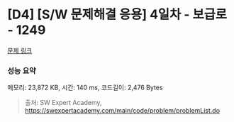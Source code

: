 # [D4] [S/W 문제해결 응용] 4일차 - 보급로 - 1249 

[문제 링크](https://swexpertacademy.com/main/code/problem/problemDetail.do?contestProbId=AV15QRX6APsCFAYD) 

### 성능 요약

메모리: 23,872 KB, 시간: 140 ms, 코드길이: 2,476 Bytes



> 출처: SW Expert Academy, https://swexpertacademy.com/main/code/problem/problemList.do